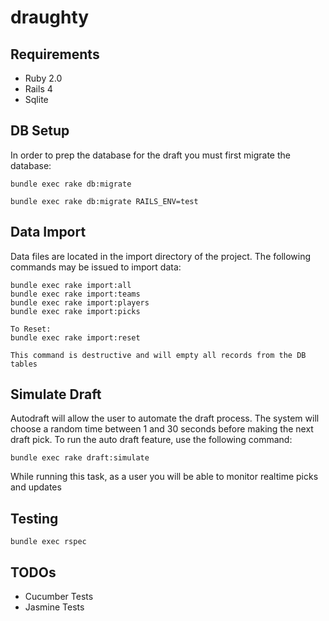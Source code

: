 # draughty

## Requirements
* Ruby 2.0
* Rails 4
* Sqlite

## DB Setup
In order to prep the database for the draft you must first migrate the database:

```
bundle exec rake db:migrate

bundle exec rake db:migrate RAILS_ENV=test
```

## Data Import
Data files are located in the import directory of the project. The following commands may be issued to import data:

```
bundle exec rake import:all
bundle exec rake import:teams
bundle exec rake import:players
bundle exec rake import:picks

To Reset:
bundle exec rake import:reset

This command is destructive and will empty all records from the DB tables
```

## Simulate Draft
Autodraft will allow the user to automate the draft process. The system will choose a random time between 1 and 30 seconds before making the next draft pick. To run the auto draft feature, use the following command:

```
bundle exec rake draft:simulate
```

While running this task, as a user you will be able to monitor realtime picks and updates

## Testing
```
bundle exec rspec
```

## TODOs
* Cucumber Tests
* Jasmine Tests
